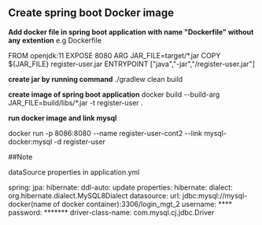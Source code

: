 ## Create spring boot Docker image


**Add docker file in spring boot application with name "Dockerfile" without any extention**
e.g Dockerfile

FROM openjdk:11
EXPOSE 8080
ARG JAR_FILE=target/*.jar
COPY ${JAR_FILE} register-user.jar
ENTRYPOINT ["java","-jar","/register-user.jar"]


**create jar by running command**
./gradlew clean build

**create image of spring boot application**
docker build --build-arg JAR_FILE=build/libs/*.jar -t register-user .

**run docker image and link mysql**

docker run -p 8086:8080 --name register-user-cont2 --link mysql-docker:mysql -d register-user


##Note

dataSource properties in application.yml

spring:
  jpa:
    hibernate:
      ddl-auto: update
    properties:
      hibernate:
        dialect: org.hibernate.dialect.MySQL8Dialect
  datasource:
    url: jdbc:mysql://mysql-docker(name of docker container):3306/login_mgt_2
    username: ****
    password: *******
    driver-class-name: com.mysql.cj.jdbc.Driver
